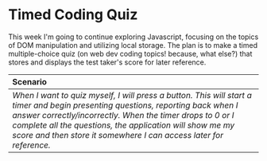# Timed Coding Quiz

This week I'm going to continue exploring Javascript, focusing on the topics of DOM manipulation and utilizing local storage. The plan is to make a timed multiple-choice quiz (on web dev coding topics! because, what else?) that stores and displays the test taker's score for later reference.

| **Scenario**                                                                                                                                                                                                                                                                                                                    |
| :------------------------------------------------------------------------------------------------------------------------------------------------------------------------------------------------------------------------------------------------------------------------------------------------------------------------------ |
| _When I want to quiz myself, I will press a button. This will start a timer and begin presenting questions, reporting back when I answer correctly/incorrectly. When the timer drops to 0 or I complete all the questions, the application will show me my score and then store it somewhere I can access later for reference._ |
